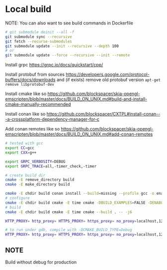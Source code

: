 # Local build

NOTE: You can also want to see build commands in Dockerfile

```bash
# git submodule deinit --all -f
git submodule sync --recursive
git fetch --recurse-submodules
git submodule update --init --recursive --depth 100
# or
git submodule update --force --recursive --init --remote
```

Install grpc https://grpc.io/docs/quickstart/cpp/

Install protobuf from sources https://developers.google.com/protocol-buffers/docs/downloads and (if exists) remove old protobuf version `apt-get remove libprotobuf-dev`

Install cmake like so https://github.com/blockspacer/skia-opengl-emscripten/blob/master/docs/BUILD_ON_UNIX.md#build-and-install-cmake-manually-recommended

Install conan like so https://github.com/blockspacer/CXTPL#install-conan---a-crossplatform-dependency-manager-for-c

Add conan remotes like so https://github.com/blockspacer/skia-opengl-emscripten/blob/master/docs/BUILD_ON_UNIX.md#add-conan-remotes

```bash
# tested with gcc
export CC=gcc
export CXX=g++

export GRPC_VERBOSITY=DEBUG
export GRPC_TRACE=all,-timer_check,-timer

# create build dir
cmake -E remove_directory build
cmake -E make_directory build

cmake -E chdir build conan install --build=missing --profile gcc -o enable_tests=False ..
# configure
cmake -E chdir build cmake -E time cmake -DBUILD_EXAMPLES=FALSE -DENABLE_CLING=FALSE -DINSTALL_CLING=FALSE -DCMAKE_BUILD_TYPE=Debug ..
# build
cmake -E chdir build cmake -E time cmake --build . -- -j6
```

```bash
HTTP_PROXY= http_proxy= HTTPS_PROXY= https_proxy= no_proxy=localhost,127.0.0.1 ./build/test_appserver_core

# to run under gdb, compile with -DCMAKE_BUILD_TYPE=Debug
HTTP_PROXY= http_proxy= HTTPS_PROXY= https_proxy= no_proxy=localhost,127.0.0.1 gdb ./build/test_appserver_core -ex "run" -ex "set pagination off" -ex "bt" -ex "set confirm off" -ex "quit"
```

## NOTE

Build without debug for production
